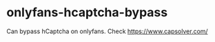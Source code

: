 # onlyfans-hcaptcha-bypass
Can bypass hCaptcha on onlyfans. Check https://www.capsolver.com/ 





























